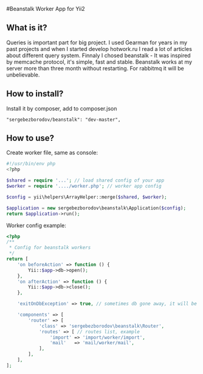 #Beanstalk Worker App for Yii2

## What is it?
Queries is important part for big project. I used Gearman for years in my past projects and when I started develop hotwork.ru I read a lot of articles about different query system. Finnaly I chosed beanstalk - It was inspired by memcache protocol, it's simple, fast and stable. Beanstalk works at my server more than three month without restarting. For rabbitmq it will be unbelievable. 

## How to install?

Install it by composer, add to composer.json

```
"sergebezborodov/beanstalk": "dev-master",
```

## How to use?
Create worker file, same as console:

```php
#!/usr/bin/env php
<?php

$shared = require '...'; // load shared config of your app
$worker = require '..../worker.php'; // worker app config

$config = yii\helpers\ArrayHelper::merge($shared, $worker);

$application = new sergebezborodov\beanstalk\Application($config);
return $application->run();
```

Worker config example:
```php
<?php
/**
 * Config for beanstalk workers
 */
return [
    'on beforeAction' => function () {
        Yii::$app->db->open();
    },
    'on afterAction' => function () {
        Yii::$app->db->close();
    },

    'exitOnDbException' => true, // sometimes db gone away, it will be good to restart worker

    'components' => [
        'router' => [
            'class' => 'sergebezborodov\beanstalk\Router',
            'routes' => [ // routes list, example
                'import' => 'import/worker/import',
                'mail'   => 'mail/worker/mail',
            ],
        ],
    ],
];
```
